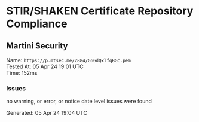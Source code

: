 # STIR/SHAKEN Certificate Repository Compliance

## Martini Security

Name: `https://p.mtsec.me/2884/G6GdQxlfqBGc.pem`\
Tested At: 05 Apr 24 19:01 UTC\
Time: 152ms

### Issues

no warning, or error, or notice date level issues were found

Generated: 05 Apr 24 19:04 UTC